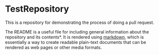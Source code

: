 # TestRepository

This is a repository for demonstrating the process of doing a pull request.

The README is a useful file for including general information about the repository and its contents*.
It is rendered using [markdown](https://daringfireball.net/projects/markdown/), which is essentially a
way to create readable plain-text documents that can be rendered as web pages or other media formats.
